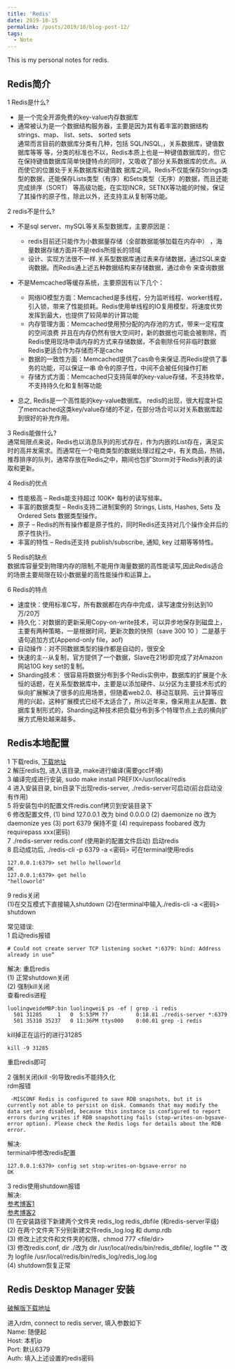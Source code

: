 ```yaml
---
title: 'Redis'
date: 2019-10-15
permalink: /posts/2019/10/blog-post-12/
tags:
  - Note
---
```


This is my personal notes for redis.

Redis简介
------
1 Redis是什么?  
* 是一个完全开源免费的key-value内存数据库   
* 通常被认为是一个数据结构服务器，主要是因为其有着丰富的数据结构 strings、map、 list、sets、 sorted sets  
通常而言目前的数据库分类有几种，包括 SQL/NSQL,，关系数据库，键值数据库等等 等，分类的标准也不以，Redis本质上也是一种键值数据库的，但它在保持键值数据库简单快捷特点的同时，又吸收了部分关系数据库的优点。从而使它的位置处于关系数据库和键值数 据库之间。Redis不仅能保存Strings类型的数据，还能保存Lists类型（有序）和Sets类型（无序）的数据，而且还能完成排序（SORT） 等高级功能，在实现INCR，SETNX等功能的时候，保证了其操作的原子性，除此以外，还支持主从复制等功能。

2 redis不是什么?  
* 不是sql server、mySQL等关系型数据库，主要原因是： 
  * redis目前还只能作为小数据量存储（全部数据能够加载在内存中） ，海量数据存储方面并不是redis所擅长的领域 
  * 设计、实现方法很不一样.关系型数据库通过表来存储数据，通过SQL来查询数据。而Redis通上述五种数据结构来存储数据，通过命令 来查询数据
* 不是Memcached等缓存系统，主要原因有以下几个： 
  * 网络IO模型方面：Memcached是多线程，分为监听线程、worker线程，引入锁，带来了性能损耗。Redis使用单线程的IO复用模型，将速度优势发挥到最大，也提供了较简单的计算功能 
  * 内存管理方面：Memcached使用预分配的内存池的方式，带来一定程度的空间浪费 并且在内存仍然有很大空间时，新的数据也可能会被剔除，而Redis使用现场申请内存的方式来存储数据，不会剔除任何非临时数据 Redis更适合作为存储而不是cache 
  * 数据的一致性方面：Memcached提供了cas命令来保证.而Redis提供了事务的功能，可以保证一串 命令的原子性，中间不会被任何操作打断 
  * 存储方式方面：Memcached只支持简单的key-value存储，不支持枚举，不支持持久化和复制等功能

* 总之, Redis是一个高性能的key-value数据库。 redis的出现，很大程度补偿了memcached这类key/value存储的不足，在部分场合可以对关系数据库起到很好的补充作用。

3 Redis能做什么?  
通常局限点来说，Redis也以消息队列的形式存在，作为内嵌的List存在，满足实时的高并发需求。而通常在一个电商类型的数据处理过程之中，有关商品，热销，推荐排序的队列，通常存放在Redis之中，期间也包扩Storm对于Redis列表的读取和更新。  

4 Redis的优点
* 性能极高 – Redis能支持超过 100K+ 每秒的读写频率。
* 丰富的数据类型 – Redis支持二进制案例的 Strings, Lists, Hashes, Sets 及 Ordered Sets 数据类型操作。
* 原子 – Redis的所有操作都是原子性的，同时Redis还支持对几个操作全并后的原子性执行。
* 丰富的特性 – Redis还支持 publish/subscribe, 通知, key 过期等等特性。

5 Redis的缺点  
数据库容量受到物理内存的限制,不能用作海量数据的高性能读写,因此Redis适合的场景主要局限在较小数据量的高性能操作和运算上。

6 Redis的特点
* 速度快：使用标准C写，所有数据都在内存中完成，读写速度分别达到10万/20万 
* 持久化：对数据的更新采用Copy-on-write技术，可以异步地保存到磁盘上，主要有两种策略，一是根据时间，更新次数的快照（save 300 10 ）二是基于语句追加方式(Append-only file，aof) 
* 自动操作：对不同数据类型的操作都是自动的，很安全 
* 快速的主--从复制，官方提供了一个数据，Slave在21秒即完成了对Amazon网站10G key set的复制。 
* Sharding技术： 很容易将数据分布到多个Redis实例中，数据库的扩展是个永恒的话题，在关系型数据库中，主要是以添加硬件、以分区为主要技术形式的纵向扩展解决了很多的应用场景，但随着web2.0、移动互联网、云计算等应用的兴起，这种扩展模式已经不太适合了，所以近年来，像采用主从配置、数据库复制形式的，Sharding这种技术把负载分布到多个特理节点上去的横向扩展方式用处越来越多。

Redis本地配置
------
1 下载redis, [下载地址](https://redis.io/)  
2 解压redis包, 进入该目录, make进行编译(需要gcc环境)  
3 编译完成进行安装, sudo make install PREFIX=/usr/local/redis  
4 进入安装目录, bin目录下出现redis-server, ./redis-server可启动(前台启动没有作用)  
5 将安装包中的配置文件redis.conf拷贝到安装目录下    
6 修改配置文件, (1) bind 127.0.0.1 改为 bind 0.0.0.0 (2) daemonize no 改为 daemonize yes  (3) port 6379 保持不变 (4) requirepass foobared 改为 requirepass xxx(密码)  
7 ./redis-server redis.conf (使用新的配置文件启动) 启动redis   
8 启动成功后, ./redis-cli -p 6379 -a <密码> 可在terminal使用redis
```
127.0.0.1:6379> set hello helloworld
OK
127.0.0.1:6379> get hello
"helloworld"
```
9 redis关闭  
(1)在交互模式下直接输入shutdown (2)在terminal中输入./redis-cli -a <密码> shutdown  

常见错误:  
1 启动redis报错 
```shell
# Could not create server TCP listening socket *:6379: bind: Address already in use“
```
解决: 重启redis  
(1) 正常shutdown关闭  
(2) 强制kill关闭  
查看redis进程
```shell
luolingweideMBP:bin luolingwei$ ps -ef | grep -i redis
  501 31285     1   0  5:53PM ??         0:18.81 ./redis-server *:6379
  501 35310 35237   0 11:36PM ttys000    0:00.01 grep -i redis
```
kill掉正在运行的进行31285
```shell
kill -9 31285
```
重启redis即可

2 强制关闭(kill -9)导致redis不能持久化  
rdm报错  
```shell
 -MISCONF Redis is configured to save RDB snapshots, but it is currently not able to persist on disk. Commands that may modify the data set are disabled, because this instance is configured to report errors during writes if RDB snapshotting fails (stop-writes-on-bgsave-error option). Please check the Redis logs for details about the RDB error.
```
解决:  
terminal中修改redis配置  
```shell
127.0.0.1:6379> config set stop-writes-on-bgsave-error no
OK
```

3 redis使用shutdown报错  
解决:  
[参考博客1](https://www.pyany.com/blog/12/)  
[参考博客2](https://blog.csdn.net/Javaer2014/article/details/85048728)  
(1) 在安装路径下新建两个文件夹 redis_log redis_dbfile (和redis-server平级)  
(2) 在两个文件夹下分别新建文件redis_log.log 和 dump.rdb  
(3) 修改上述文件和文件夹的权限，chmod 777 <file/dir>  
(3) 修改redis.conf, dir ./改为 dir /usr/local/redis/bin/redis_dbfile/, logfile "" 改为 logfile /usr/local/redis/bin/redis_log/redis_log.log  
(4) shutdown恢复正常

Redis Desktop Manager 安装
------
[破解版下载地址](http://www.chinacion.cn/article/1392.html)  

进入rdm, connect to redis server, 填入参数如下  
 Name: 随便起  
 Host: 本机ip  
 Port: 默认6379  
 Auth: 填入上述设置的redis密码  